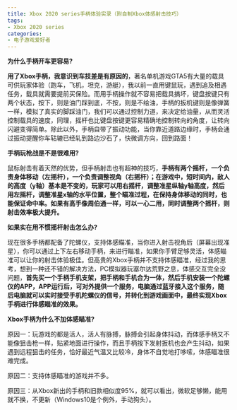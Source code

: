 ```yaml
---
title: Xbox 2020 series手柄体验实录（附自制Xbox体感射击技巧）
tags: 
- Xbox 2020 series
categories:
- 电子游戏爱好者
---
```


**为什么手柄开车更容易?**


**用了Xbox手柄，我意识到车技差是有原因的**，著名单机游戏GTA5有大量的载具可供玩家体验（跑车，飞机，坦克，游艇），我以前一直用键鼠玩，遇到追及相遇任务，载具就需要提前买保险。而用手柄操作就不容易把载具搞坏，键盘按键只有两个状态，按下，则是油门踩到底，不按，则是不给油，手柄的扳机键则是像弹簧一样，模拟了真实的脚踩油门，我们可以通过控制力道，来决定给油量，从而灵活控制载具的速度，同理，摇杆也比键盘按键更容易精确地控制转向的角度，让转向闪避变得简单。除此以外，手柄自带了振动功能，当你靠近道路边缘时，手柄会通过振动提醒你车轱辘已经轧到路边沙石了，快微调方向，回到路面！


**手柄玩枪战是不是很难用?**

鼠标射击有着天然的优势，但手柄射击也有超神的技巧，**手柄有两个摇杆，一个负责身体移动（左摇杆），一个负责调整视角（右摇杆）；在游戏中，短时间内，敌人的高度（y轴）基本是不变的，玩家可以用右摇杆，调整准星纵轴y轴高度，然后用左摇杆，调整准星x轴的水平位置，整个瞄准过程，在保持身体移动的同时，也能保证命中率。如果有高手像周伯通一样，可以一心二用，同时调整两个摇杆，则射击效率极大提升。**

**如果实在用不惯摇杆射击怎么办?**

现在很多手柄都配备了陀螺仪，支持体感瞄准，当你进入射击视角后（屏幕出现准星），你可以通过上下左右移动手柄，来进行瞄准，如果你手臂足够灵活，体感瞄准可以让你的射击体验极佳。但高贵的Xbox手柄并不支持体感瞄准，经过我的思考，想到一种还不错的解决方法，PC模拟器玩塞尔达荒野之息，体感交互完全没问题，**首先买一个手柄手机支架，把手柄和手机合为一体，然后手机安装一个陀螺仪的APP，APP运行后，可对外提供一个服务，电脑通过蓝牙接入这个服务，随后电脑就可以实时接受手机陀螺仪的信号，并转化到游戏画面中，最终实现Xbox手柄进行体感瞄准的效果。**

**Xbox手柄为什么不加体感瞄准?**

原因一：玩游戏的都是活人，活人有脉搏，脉搏会引起身体抖动，而体感手柄又不能像狙击枪一样，贴紧地面进行操作，而且手柄按下发射扳机也会产生抖动，如果遇到远程狙击的任务，恰好最近气温又比较冷，身体不自觉地打哆嗦，体感瞄准很难完成。

原因二：支持体感瞄准的游戏并不多。

原因三：从Xbox新出的手柄和旧款相似度95%，就可以看出，微软足够懒，能用就不换，不更新（Windows10是个例外，手动狗头）。
